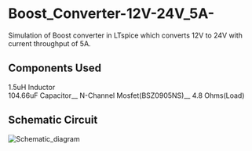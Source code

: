 # Boost_Converter-12V-24V_5A-
Simulation of Boost converter in LTspice which converts 12V to 24V with current throughput of 5A.
## Components Used
1.5uH Inductor\
104.66uF Capacitor__
N-Channel Mosfet(BSZ0905NS)__
4.8 Ohms(Load)
## Schematic Circuit 
![Schematic_diagram](https://user-images.githubusercontent.com/79394309/160254903-4b93e70d-5b38-42be-a321-66b62ab416b3.png)
